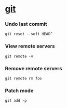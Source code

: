 # [git](http://git-scm.com/ "git")

### Undo last commit
`git reset --soft HEAD^`  

### View remote servers
`git remote -v`  
 
### Remove remote servers
`git remote rm foo`  

### Patch mode
`git add -p`  
